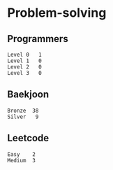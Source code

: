 # Problem-solving 

## Programmers
```
Level 0	  1
Level 1   0
Level 2   0
Level 3   0
```


## Baekjoon
```
Bronze	38
Silver   9
```

## Leetcode
```
Easy    2
Medium  3
```
